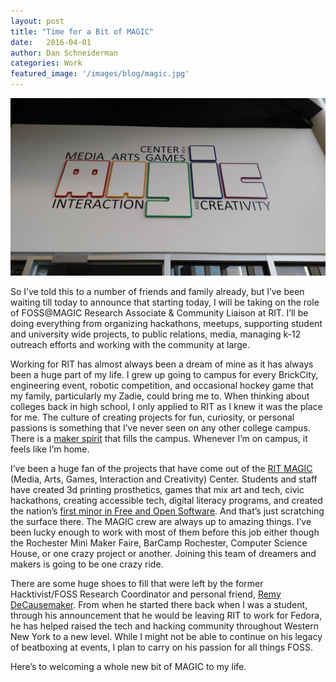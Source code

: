 ```yaml
---
layout: post
title: "Time for a Bit of MAGIC"
date:   2016-04-01
author: Dan Schneiderman
categories: Work
featured_image: '/images/blog/magic.jpg'
---
```


![](/images/blog/magic.jpg)

So I’ve told this to a number of friends and family already, but I’ve been waiting till today to announce that starting today, I will be taking on the role of FOSS@MAGIC Research Associate & Community Liaison at RIT. I’ll be doing everything from organizing hackathons, meetups, supporting student and university wide projects, to public relations, media, managing k-12 outreach efforts and working with the community at large.

Working for RIT has almost always been a dream of mine as it has always been a huge part of my life. I grew up going to campus for every BrickCity, engineering event, robotic competition, and occasional hockey game that my family, particularly my Zadie, could bring me to. When thinking about colleges back in high school, I only applied to RIT as I knew it was the place for me. The culture of creating projects for fun, curiosity, or personal passions is something that I’ve never seen on any other college campus. There is a [maker spirit](https://www.youtube.com/watch?v=kQ1wzMdb24w) that fills the campus. Whenever I’m on campus, it feels like I’m home.

I’ve been a huge fan of the projects that have come out of the [RIT MAGIC](https://magic.rit.edu/) (Media, Arts, Games, Interaction and Creativity) Center. Students and staff have created 3d printing prosthetics, games that mix art and tech, civic hackathons, creating accessible tech, digital literacy programs, and created the nation’s [first minor in Free and Open Software](https://www.rit.edu/programs/minors/free-and-open-source-software-and-free-culture). And that’s just scratching the surface there. The MAGIC crew are always up to amazing things. I’ve been lucky enough to work with most of them before this job either though the Rochester Mini Maker Faire, BarCamp Rochester, Computer Science House, or one crazy project or another. Joining this team of dreamers and makers is going to be one crazy ride.

There are some huge shoes to fill that were left by the former Hacktivist/FOSS Research Coordinator and personal friend, [Remy DeCausemaker](http://blog-decause.rhcloud.com/). From when he started there back when I was a student, through his announcement that he would be leaving RIT to work for Fedora, he has helped raised the tech and hacking community throughout Western New York to a new level. While I might not be able to continue on his legacy of beatboxing at events, I plan to carry on his passion for all things FOSS.

Here’s to welcoming a whole new bit of MAGIC to my life.
